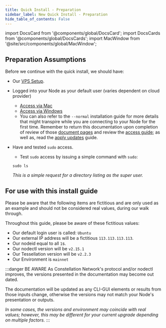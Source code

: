 ```yaml
---
title: Quick Install - Preparation
sidebar_label: New Quick Install - Preparation 
hide_table_of_contents: False
---
```

<intro-end />

import DocsCard from '@components/global/DocsCard';
import DocsCards from '@components/global/DocsCards';
import MacWindow from '@site/src/components/global/MacWindow';

<head>
  <title>Constellation Network Automation with nodectl</title>
  <meta
    name="description"
    content="nodectl new quick installation"
  />
</head>

## Preparation Assumptions

Before we continue with the quick install, we should have:
- Our [VPS Setup](/validate/setup-guides/). 
- Logged into your Node as your default user (varies dependent on cloud provider)
  - [Access via Mac](/validate/resources/accessMac)
  - [Access via Windows](/validate/resources/accessWin) 
  - You can also refer to the `--normal` installation guide for more details that might transpire while you are connecting to your Node for the first time.  Remember to return this documentation upon completion of review of those [document pages](/validate/automated/install/nodectl-install-access) and review the [access guide](/validate/automated/install/nodectl-install-access); as well as, read the [apply updates](/validate/automated/install/nodectl-install-update) guide.
- Have and tested `sudo` access.
  - Test `sudo` access by issuing a simple command with `sudo`:

  ```
  sudo ls
  ```
  *This is a simple request for a directory listing as the super user.*

## For use with this install guide

Please be aware that the following items are fictitious and are only used as an example and should not be considered real values, during our walk through.

Throughout this guide, please be aware of these fictitious values:
- Our default login user is called: `Ubuntu`
- Our external IP address will be a fictitious `113.113.113.113`. 
- Our nodeid equal to all `1`s.
- Our nodectl version will be `v2.15.1`
- Our Tessellation version will be `v2.2.3`
- Our Environment is `mainnet`

:::danger BE AWARE
As Constellation Network's protocol and/or nodectl improves, the versions presented in the documentation may become out dated.  

The documentation will be updated as any CLI-GUI elements or results from those inputs change, otherwise the versions may not match your Node's presentation or outputs.

*In some cases, the versions and environment may coincide with real values; however, this may be different for your current upgrade depending on multiple factors.*
::: 